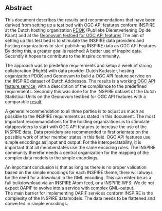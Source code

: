 ## Abstract

This document describes the results and recommendations that have been derived from setting up a test bed with OGC API features conform INSPIRE at the Dutch hosting organization [PDOK](https://www.pdok.nl) (Publieke Dienstverlening Op de Kaart) and at the [Geonovum testbed for OGC API features](https://github.com/Geonovum/ogc-api-testbed)
The aim of setting up this test bed is to stimulate the INSPIRE data providers and hosting organizations to start publishing INSPIRE data as OGC API Features. By doing this, a greater goal is reached: A better use of Inspire data. Secondly it hopes te contribute to the Inspire community.

The approach was to predefine requirements and setup a week of strong collaboration (High5) with data provider Dutch Kadaster, hosting organization PDOK and Geonovum to build a OGC API feature service on the INSPIRE dataset of Dutch Addresses.
The results is a working [OGC API feature service](https://api.pdok.nl/geonovum/oaf/v1_0/), with a description of the compliance to the predefined requirements. Secondly this was done for the INSPIRE dataset of the Dutch Statistical Units on the Geonovum testbed for OGC API features with a comparable [result](https://apisandbox.geonovum.nl/pygeoapi_SU)

A general recommendation to all three parties is to adjust as much as possible to the INSPIRE requirements as stated in this document.
The most important recommandations for the hosting organizations is to stimulate dataproviders to start with OGC API features to increase the use of the INSPIRE data. Data providers are recommended to first orientate on the possible work of other member states in this field. 
OGC API features use simple encodings as input and output. For the interoperatability, it is important that all memberstates use the same encoding rules. The INSPIRE community therefor needs a central organization for the mapping of the complex data models to the simple encodings.

An important conclusion is that as long as there is no proper validation based on the simple encodings for each INSPIRE theme, there will always be the need for a download in the GML encoding. This can eihter be as a full bulkdownload via an INSPIRE Atom feed, or a INSPIRE WFS. We de not expect OAPIF to evolve into a service with complex GML-output.  
The main barrier for implementing OAPIF services conform INSPIRE is the complexity of the INSPIRE datamodels. The data needs to be flattened and converted in simple encodings.
